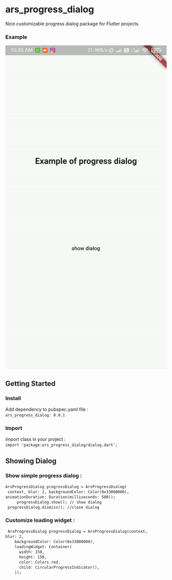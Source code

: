 # ars_progress_dialog  
  Nice customizable progress dialog package for Flutter projects.

### Example
![example gif](example/doc/example.gif)

## Getting Started    
 ### Install  
Add dependency to pubspec.yaml file :  
`ars_progress_dialog: 0.0.1`  
  
### Import  
Import class in your project :  
`import 'package:ars_progress_dialog/dialog.dart';`  
  
## Showing Dialog  
### Show simple progress dialog :  

```  
ArsProgressDialog progressDialog = ArsProgressDialog(  
 context, blur: 2, backgroundColor: Color(0x33000000),    animationDuration: Duration(milliseconds: 500));  
     progressDialog.show(); // show dialog  
 progressDialog.dismiss(); //close dialog
``` 
  
### Customize loading widget :  
  
```  
 ArsProgressDialog progressDialog = ArsProgressDialog(context,    blur: 2,    
    backgroundColor: Color(0x33000000),    
    loadingWidget: Container(    
      width: 150,    
      height: 150,    
      color: Colors.red,    
      child: CircularProgressIndicator(),    
    ));  
```